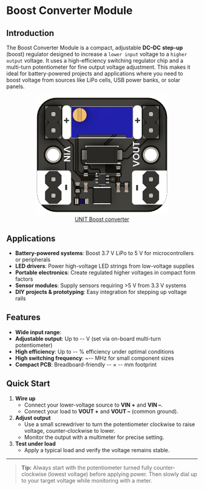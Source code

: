 # Boost Converter Module

## Introduction
The Boost Converter Module is a compact, adjustable **DC–DC** **step-up** (boost) regulator designed to increase a `lower input` voltage to a `higher output` voltage. It uses a high-efficiency switching regulator chip and a multi-turn potentiometer for fine output voltage adjustment. This makes it ideal for battery-powered projects and applications where you need to boost voltage from sources like LiPo cells, USB power banks, or solar panels.

<div align="center">
    <a href="#"><img src="hardware/resources/UE00xx-JPG-UNIT_Boost-Top.jpg" width="350px"><br/>UNIT Boost converter</a>
<br/>

</div>

## Applications
- **Battery-powered systems**: Boost 3.7 V LiPo to 5 V for microcontrollers or peripherals  
- **LED drivers**: Power high-voltage LED strings from low-voltage supplies  
- **Portable electronics**: Create regulated higher voltages in compact form factors  
- **Sensor modules**: Supply sensors requiring >5 V from 3.3 V systems  
- **DIY projects & prototyping**: Easy integration for stepping up voltage rails  

## Features
- **Wide input range**:  
- **Adjustable output**: Up to -- V (set via on-board multi-turn potentiometer)  
- **High efficiency**: Up to -- % efficiency under optimal conditions  
- **High switching frequency**: ~-- MHz for small component sizes  
- **Compact PCB**: Breadboard-friendly -- × -- mm footprint   


## Quick Start
1. **Wire up**  
   - Connect your lower-voltage source to **VIN +** and **VIN –**.  
   - Connect your load to **VOUT +** and **VOUT –** (common ground).  
2. **Adjust output**  
   - Use a small screwdriver to turn the potentiometer clockwise to raise voltage, counter-clockwise to lower.  
   - Monitor the output with a multimeter for precise setting.  
3. **Test under load**  
   - Apply a typical load and verify the voltage remains stable.

---

> **Tip:** Always start with the potentiometer turned fully counter-clockwise (lowest voltage) before applying power. Then slowly dial up to your target voltage while monitoring with a meter.
